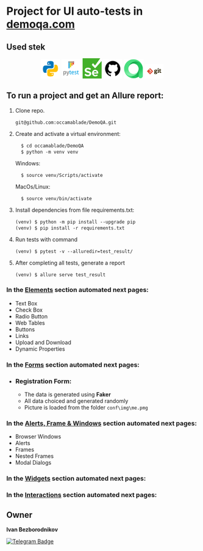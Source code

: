 # Project for UI auto-tests in [demoqa.com](https://demoqa.com/)

<!-- Stek -->

## Used stek 
<p  align="center">
  <code><img width="10%" title="Python" src="conf/img/python.png"></code>
  <code><img width="10%" title="Pytest" src="conf/img/pytest.png"></code>
  <code><img width="10%" title="Selenium" src="conf/img/selenium.png"></code>
  <code><img width="10%" title="GitHub" src="conf/img/github.png"></code>
  <code><img width="10%" title="Allure TestOps" src="conf/img/allure_testops.png"></code>
  <code><img width="10%" title="Git" src="conf/img/git.png"></code>
</p>

## To run a project and get an Allure report:
1. Clone repo.
   ```
   git@github.com:occamablade/DemoQA.git
   ```
2. Create and activate a virtual environment:
    ```
      $ cd occamablade/DemoQA
      $ python -m venv venv
    ```
    Windows:
    ```
      $ source venv/Scripts/activate
    ```
    MacOs/Linux:
    ```
      $ source venv/bin/activate
    ```
3. Install dependencies from file requirements.txt:
    ```
    (venv) $ python -m pip install --upgrade pip
    (venv) $ pip install -r requirements.txt
    ```
4. Run tests with command
    ```
    (venv) $ pytest -v --alluredir=test_result/
    ```
5. After completing all tests, generate a report
   ```
   (venv) $ allure serve test_result
   ```

### In the [Elements](https://demoqa.com/elements) section automated next pages: 
-  Text Box
-  Check Box
-  Radio Button
-  Web Tables
-  Buttons
-  Links
-  Upload and Download
-  Dynamic Properties

### In the [Forms](https://demoqa.com/forms) section automated next pages:


- ### Registration Form:
  - The data is generated using **Faker**
  - All data choiced and generated randomly
  - Picture is loaded from the folder `conf\img\me.pmg`


### In the [Alerts, Frame & Windows](https://demoqa.com/alertsWindows) section automated next pages:

- Browser Windows
- Alerts
- Frames
- Nested Frames
- Modal Dialogs


### In the [Widgets](https://demoqa.com/widgets) section automated next pages:

[//]: # (- Accordian)

[//]: # ()
[//]: # (- Auto Complete)

[//]: # ()
[//]: # (- Date Picker)

[//]: # ()
[//]: # (- Slider)

[//]: # ()
[//]: # (- Progress Bar)

[//]: # ()
[//]: # (- Tabs)

[//]: # ()
[//]: # (- Tool Tips)

[//]: # ()
[//]: # (- Menu)


### In the [Interactions](https://demoqa.com/interaction) section automated next pages:

[//]: # (- Sortable)

[//]: # ()
[//]: # (- Selectable)

[//]: # ()
[//]: # (- Resizable)

[//]: # ()
[//]: # (- Droppable)

[//]: # ()
[//]: # (- Dragabble)

## Owner
**Ivan Bezborodnikov** 

[![Telegram Badge](https://img.shields.io/badge/-vanyshqa-blue?style=social&logo=telegram&link=https://t.me/vanyshqa)](https://t.me/vanyshqa)